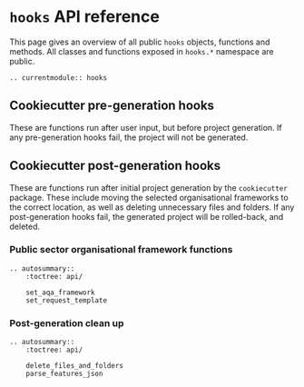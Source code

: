 # `hooks` API reference

This page gives an overview of all public `hooks` objects, functions and methods. All
classes and functions exposed in `hooks.*` namespace are public.

```{eval-rst}
.. currentmodule:: hooks
```

## Cookiecutter pre-generation hooks

These are functions run after user input, but before project generation. If any
pre-generation hooks fail, the project will not be generated.

## Cookiecutter post-generation hooks

These are functions run after initial project generation by the `cookiecutter`
package. These include moving the selected organisational frameworks to the correct
location, as well as deleting unnecessary files and folders. If any post-generation
hooks fail, the generated project will be rolled-back, and deleted.

### Public sector organisational framework functions

```{eval-rst}
.. autosummary::
    :toctree: api/

    set_aqa_framework
    set_request_template

```

### Post-generation clean up

```{eval-rst}
.. autosummary::
    :toctree: api/

    delete_files_and_folders
    parse_features_json

```
